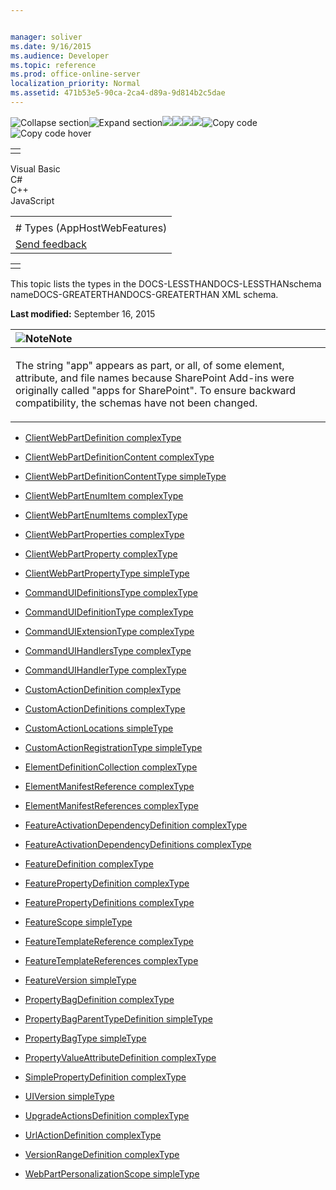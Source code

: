 ```yaml
---


manager: soliver
ms.date: 9/16/2015
ms.audience: Developer
ms.topic: reference
ms.prod: office-online-server
localization_priority: Normal
ms.assetid: 471b53e5-90ca-2ca4-d89a-9d814b2c5dae
---
```


![Collapse
section](../icons/collapse_all.gif "Collapse section")![Expand
section](../icons/expand_all.gif "Expand section")![](../icons/collapse_all.gif)![](../icons/expand_all.gif)![](../icons/dropdown.gif)![](../icons/dropdownHover.gif)![Copy
code](../icons/copycode.gif "Copy code")![Copy code
hover](../icons/copycodeHighlight.gif "Copy code hover")
<table>
<tbody>
<tr class="odd">
<td align="left"></td>
</tr>
</tbody>
</table>

Visual Basic  
C\#  
C++  
JavaScript  

<table>
<tbody>
<tr class="odd">
<td align="left"><span id="runningHeaderText"></span></td>
</tr>
<tr class="even">
<td align="left"># Types (AppHostWebFeatures)</td>
</tr>
<tr class="odd">
<td align="left"><span id="headfeedbackarea" class="feedbackhead"><a href="javascript:SubmitFeedback(&#39;docthis@Microsoft.com&#39;,&#39;&#39;,&#39;&#39;,&#39;&#39;,&#39;1.0.18082.1225&#39;,&#39;%0\dThank%20you%20for%20your%20feedback.%20The%20developer%20writing%20teams%20use%20your%20feedback%20to%20improve%20documentation.%20While%20we%20are%20reviewing%20your%20feedback,%20we%20may%20send%20you%20e-mail%20to%20ask%20for%20clarification%20or%20feedback%20on%20a%20solution.%20We%20do%20not%20use%20your%20e-mail%20address%20for%20any%20other%20purpose%20and%20we%20delete%20it%20after%20we%20finish%20our%20review.%0\AFor%20further%20information%20about%20the%20privacy%20policies%20of%20Microsoft,%20please%20see%20http://privacy.microsoft.com/en-us/default.aspx.%0\A%0\d&#39;,&#39;Customer%20feedback&#39;);">Send feedback</a></span></td>
</tr>
</tbody>
</table>

<table>
<colgroup>
<col width="100%" />
</colgroup>
<tbody>
<tr class="odd">
<td align="left"></td>
</tr>
</tbody>
</table>

This topic lists the types in the DOCS-LESSTHANDOCS-LESSTHANschema
nameDOCS-GREATERTHANDOCS-GREATERTHAN XML schema.

**Last modified:** September 16, 2015

<table>
<colgroup>
<col width="100%" />
</colgroup>
<thead>
<tr class="header">
<th align="left"><img src="../icons/alert_note.gif" title="Note" alt="Note" /><strong>Note</strong></th>
</tr>
</thead>
<tbody>
<tr class="odd">
<td align="left"><p>The string &quot;app&quot; appears as part, or all, of some element, attribute, and file names because SharePoint Add-ins were originally called &quot;apps for SharePoint&quot;. To ensure backward compatibility, the schemas have not been changed.</p></td>
</tr>
</tbody>
</table>

-   [ClientWebPartDefinition
    complexType](clientwebpartdefinition-complextype-apphostwebfeatures.md)

-   [ClientWebPartDefinitionContent
    complexType](clientwebpartdefinitioncontent-complextype-apphostwebfeatures.md)

-   [ClientWebPartDefinitionContentType
    simpleType](clientwebpartdefinitioncontenttype-simpletype-apphostwebfeatures.md)

-   [ClientWebPartEnumItem
    complexType](clientwebpartenumitem-complextype-apphostwebfeatures.md)

-   [ClientWebPartEnumItems
    complexType](clientwebpartenumitems-complextype-apphostwebfeatures.md)

-   [ClientWebPartProperties
    complexType](clientwebpartproperties-complextype-apphostwebfeatures.md)

-   [ClientWebPartProperty
    complexType](clientwebpartproperty-complextype-apphostwebfeatures.md)

-   [ClientWebPartPropertyType
    simpleType](clientwebpartpropertytype-simpletype-apphostwebfeatures.md)

-   [CommandUIDefinitionsType
    complexType](commanduidefinitionstype-complextype-apphostwebfeatures.md)

-   [CommandUIDefinitionType
    complexType](commanduidefinitiontype-complextype-apphostwebfeatures.md)

-   [CommandUIExtensionType
    complexType](commanduiextensiontype-complextype-apphostwebfeatures.md)

-   [CommandUIHandlersType
    complexType](commanduihandlerstype-complextype-apphostwebfeatures.md)

-   [CommandUIHandlerType
    complexType](commanduihandlertype-complextype-apphostwebfeatures.md)

-   [CustomActionDefinition
    complexType](customactiondefinition-complextype-apphostwebfeatures.md)

-   [CustomActionDefinitions
    complexType](customactiondefinitions-complextype-apphostwebfeatures.md)

-   [CustomActionLocations
    simpleType](customactionlocations-simpletype-apphostwebfeatures.md)

-   [CustomActionRegistrationType
    simpleType](customactionregistrationtype-simpletype-apphostwebfeatures.md)

-   [ElementDefinitionCollection
    complexType](elementdefinitioncollection-complextype-apphostwebfeatures.md)

-   [ElementManifestReference
    complexType](elementmanifestreference-complextype-apphostwebfeatures.md)

-   [ElementManifestReferences
    complexType](elementmanifestreferences-complextype-apphostwebfeatures.md)

-   [FeatureActivationDependencyDefinition
    complexType](featureactivationdependencydefinition-complextype-apphostwebfeatures.md)

-   [FeatureActivationDependencyDefinitions
    complexType](featureactivationdependencydefinitions-complextype-apphostwebfeatures.md)

-   [FeatureDefinition
    complexType](featuredefinition-complextype-apphostwebfeatures.md)

-   [FeaturePropertyDefinition
    complexType](featurepropertydefinition-complextype-apphostwebfeatures.md)

-   [FeaturePropertyDefinitions
    complexType](featurepropertydefinitions-complextype-apphostwebfeatures.md)

-   [FeatureScope simpleType](featurescope-simpletype-apphostwebfeatures.md)

-   [FeatureTemplateReference
    complexType](featuretemplatereference-complextype-apphostwebfeatures.md)

-   [FeatureTemplateReferences
    complexType](featuretemplatereferences-complextype-apphostwebfeatures.md)

-   [FeatureVersion
    simpleType](featureversion-simpletype-apphostwebfeatures.md)

-   [PropertyBagDefinition
    complexType](propertybagdefinition-complextype-apphostwebfeatures.md)

-   [PropertyBagParentTypeDefinition
    simpleType](propertybagparenttypedefinition-simpletype-apphostwebfeatures.md)

-   [PropertyBagType
    simpleType](propertybagtype-simpletype-apphostwebfeatures.md)

-   [PropertyValueAttributeDefinition
    complexType](propertyvalueattributedefinition-complextype-apphostwebfeatures.md)

-   [SimplePropertyDefinition
    complexType](simplepropertydefinition-complextype-apphostwebfeatures.md)

-   [UIVersion simpleType](uiversion-simpletype-apphostwebfeatures.md)

-   [UpgradeActionsDefinition
    complexType](upgradeactionsdefinition-complextype-apphostwebfeatures.md)

-   [UrlActionDefinition
    complexType](urlactiondefinition-complextype-apphostwebfeatures.md)

-   [VersionRangeDefinition
    complexType](versionrangedefinition-complextype-apphostwebfeatures.md)

-   [WebPartPersonalizationScope
    simpleType](webpartpersonalizationscope-simpletype-apphostwebfeatures.md)








